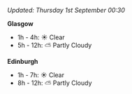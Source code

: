 *Updated: Thursday 1st September 00:30*

**Glasgow**

* 1h - 4h: :sunny: Clear
* 5h - 12h: :partly_sunny: Partly Cloudy

**Edinburgh**

* 1h - 7h: :sunny: Clear
* 8h - 12h: :partly_sunny: Partly Cloudy
